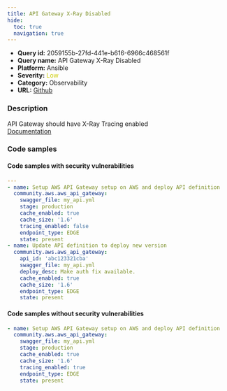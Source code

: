 ```yaml
---
title: API Gateway X-Ray Disabled
hide:
  toc: true
  navigation: true
---
```


<style>
  .highlight .hll {
    background-color: #ff171742;
  }
  .md-content {
    max-width: 1100px;
    margin: 0 auto;
  }
</style>

-   **Query id:** 2059155b-27fd-441e-b616-6966c468561f
-   **Query name:** API Gateway X-Ray Disabled
-   **Platform:** Ansible
-   **Severity:** <span style="color:#CC0">Low</span>
-   **Category:** Observability
-   **URL:** [Github](https://github.com/Checkmarx/kics/tree/master/assets/queries/ansible/aws/api_gateway_xray_disabled)

### Description
API Gateway should have X-Ray Tracing enabled<br>
[Documentation](https://docs.ansible.com/ansible/latest/collections/community/aws/aws_api_gateway_module.html#parameter-tracing_enabled)

### Code samples
#### Code samples with security vulnerabilities
```yaml title="Positive test num. 1 - yaml file" hl_lines="8 12"
---
- name: Setup AWS API Gateway setup on AWS and deploy API definition
  community.aws.aws_api_gateway:
    swagger_file: my_api.yml
    stage: production
    cache_enabled: true
    cache_size: '1.6'
    tracing_enabled: false
    endpoint_type: EDGE
    state: present
- name: Update API definition to deploy new version
  community.aws.aws_api_gateway:
    api_id: 'abc123321cba'
    swagger_file: my_api.yml
    deploy_desc: Make auth fix available.
    cache_enabled: true
    cache_size: '1.6'
    endpoint_type: EDGE
    state: present

```


#### Code samples without security vulnerabilities
```yaml title="Negative test num. 1 - yaml file"
- name: Setup AWS API Gateway setup on AWS and deploy API definition
  community.aws.aws_api_gateway:
    swagger_file: my_api.yml
    stage: production
    cache_enabled: true
    cache_size: '1.6'
    tracing_enabled: true
    endpoint_type: EDGE
    state: present

```
